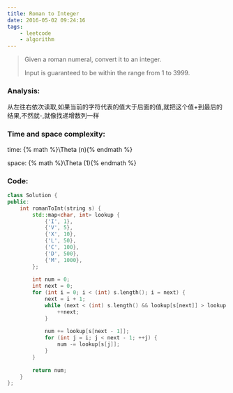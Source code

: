 ```yaml
---
title: Roman to Integer
date: 2016-05-02 09:24:16
tags: 
    - leetcode
    - algorithm
---
```

>Given a roman numeral, convert it to an integer.
>
>Input is guaranteed to be within the range from 1 to 3999.
<!-- more -->
### Analysis:
从左往右依次读取,如果当前的字符代表的值大于后面的值,就把这个值+到最后的结果,不然就-,就像找递增数列一样
### Time and space complexity:
time: {% math %}\Theta (n){% endmath %}

space: {% math %}\Theta (1){% endmath %}
### Code:
```cpp
class Solution {
public:
    int romanToInt(string s) {
        std::map<char, int> lookup {
            {'I', 1},
            {'V', 5},
            {'X', 10},
            {'L', 50},
            {'C', 100},
            {'D', 500},
            {'M', 1000},
        };
        
        int num = 0;
        int next = 0;
        for (int i = 0; i < (int) s.length(); i = next) {
            next = i + 1;
            while (next < (int) s.length() && lookup[s[next]] > lookup[s[next - 1]]) {
                ++next;
            }
            
            num += lookup[s[next - 1]];
            for (int j = i; j < next - 1; ++j) {
                num -= lookup[s[j]];
            }
        }
        
        return num;
    }
};
```